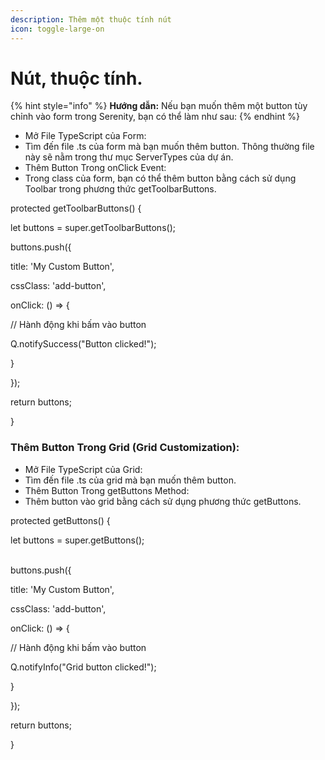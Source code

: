 ```yaml
---
description: Thêm một thuộc tính nút
icon: toggle-large-on
---
```


# Nút, thuộc tính.

{% hint style="info" %}
**Hướng dẫn:** Nếu bạn muốn thêm một button tùy chỉnh vào form trong Serenity, bạn có thể làm như sau:
{% endhint %}

* Mở File TypeScript của Form:
* Tìm đến file .ts của form mà bạn muốn thêm button. Thông thường file này sẽ nằm trong thư mục ServerTypes của dự án.
* Thêm Button Trong onClick Event:
* Trong class của form, bạn có thể thêm button bằng cách sử dụng Toolbar trong phương thức getToolbarButtons.

protected getToolbarButtons() {

&#x20;   let buttons = super.getToolbarButtons();

&#x20;   buttons.push({

&#x20;       title: 'My Custom Button',

&#x20;       cssClass: 'add-button',

&#x20;       onClick: () => {

&#x20;           // Hành động khi bấm vào button

&#x20;           Q.notifySuccess("Button clicked!");

&#x20;       }

&#x20;   });

&#x20;   return buttons;

}

### Thêm Button Trong Grid (Grid Customization):

* Mở File TypeScript của Grid:
* Tìm đến file .ts của grid mà bạn muốn thêm button.
* Thêm Button Trong getButtons Method:
* Thêm button vào grid bằng cách sử dụng phương thức getButtons.

protected getButtons() {

&#x20;   let buttons = super.getButtons();

\
&#x20;   buttons.push({

&#x20;       title: 'My Custom Button',

&#x20;       cssClass: 'add-button',

&#x20;       onClick: () => {

&#x20;           // Hành động khi bấm vào button

&#x20;           Q.notifyInfo("Grid button clicked!");

&#x20;       }

&#x20;   });



&#x20;   return buttons;

}
